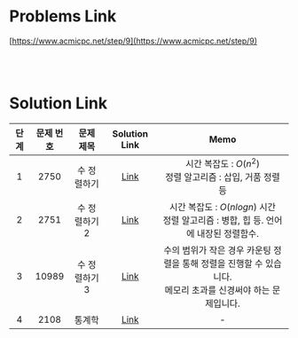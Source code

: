 # Problems Link

[https://www.acmicpc.net/step/9](https://www.acmicpc.net/step/9)

<br><br>

# Solution Link

| 단계 | 문제 번호 |   문제 제목   |              Solution Link               |                                                      Memo                                                      |
| :--: | :-------: | :-----------: | :--------------------------------------: | :------------------------------------------------------------------------------------------------------------: |
|  1   |   2750    |  수 정렬하기  |  [Link](../Solutions/2750_수_정렬하기)   |                         시간 복잡도 : $O(n^2)$ <br> 정렬 알고리즘 : 삽입, 거품 정렬 등                         |
|  2   |   2751    | 수 정렬하기 2 | [Link](../Solutions/2750_수_정렬하기_2)  |            시간 복잡도 : $O(nlogn)$ 시간 <br> 정렬 알고리즘 : 병합, 힙 등. 언어에 내장된 정렬함수.             |
|  3   |   10989   | 수 정렬하기 3 | [Link](../Solutions/10989_수_정렬하기_3) | 수의 범위가 작은 경우 카운팅 정렬을 통해 정렬을 진행할 수 있습니다.<br>메모리 초과를 신경써야 하는 문제입니다. |
|  4   |   2108    |    통계학     |     [Link](../Solutions/2108_통계학)     |                                                       -                                                        |

